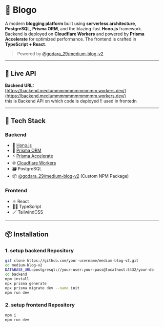# 📝 Blogo

A modern **blogging platform** built using **serverless architecture**, **PostgreSQL**, **Prisma ORM**, and the blazing-fast **Hono.js** framework. Backend is deployed on **Cloudflare Workers** and powered by **Prisma Accelerate** for optimized performance. The frontend is crafted in **TypeScript + React**.

> Powered by [@godara_29/medium-blog-v2](https://www.npmjs.com/package/@godara_29/medium-common-v2)

---

## 🚀 Live API

**Backend URL:**  
[https://backend.mediummmmmmmmmmmm.workers.dev/](https://backend.mediummmmmmmmmmmm.workers.dev/)  
this is Backend API on which code is deployed !! used in  frontedn

---

## 🧰 Tech Stack

### Backend
- 🧠 [Hono.js](https://hono.dev/)
- 🧬 [Prisma ORM](https://www.prisma.io/)
- ⚡ [Prisma Accelerate](https://www.prisma.io/accelerate)
- 🌐 [Cloudflare Workers](https://developers.cloudflare.com/workers/)
- 🗃️ PostgreSQL
- 📦 [@godara_29/medium-blog-v2](https://www.npmjs.com/package/@godara_29/medium-blog-v2) (Custom NPM Package)

### Frontend
- ⚛️ React
- 🧑‍💻 TypeScript
- 🪄 TailwindCSS 

---

## 📦 Installation

### 1. setup backend Repository

```bash
git clone https://github.com/your-username/medium-blog-v2.git
cd medium-blog-v2
DATABASE_URL=postgresql://your-user:your-pass@localhost:5432/your-db
cd backend
npm install
npx prisma generate
npx prisma migrate dev --name init
npm run dev
```
### 2. setup frontend Repository

```bash
npm i
npm run dev
```



